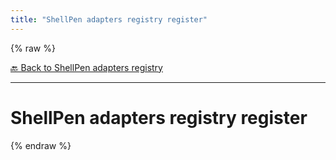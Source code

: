 ```yaml
---
title: "ShellPen adapters registry register"
---
```


{% raw %}





[🔙 Back to ShellPen adapters registry](/api/ShellPen/adapters/registry)

---







<!-- Todo, if there are no subcommands under the child commands, use a smaller heading size -->


# ShellPen adapters registry register












  
{% endraw %}
